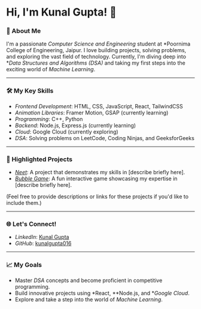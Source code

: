 # Hi, I'm Kunal Gupta! 👋

### 🌟 About Me
I'm a passionate *Computer Science and Engineering* student at *Poornima College of Engineering, Jaipur. I love building projects, solving problems, and exploring the vast field of technology. Currently, I'm diving deep into **Data Structures and Algorithms (DSA)* and taking my first steps into the exciting world of *Machine Learning*.

---

### 🛠 My Key Skills
- *Frontend Development*: HTML, CSS, JavaScript, React, TailwindCSS
- *Animation Libraries*: Framer Motion, GSAP (currently learning)
- *Programming*: C++, Python
- *Backend*: Node.js, Express.js (currently learning)
- *Cloud*: Google Cloud (currently exploring)
- *DSA*: Solving problems on LeetCode, Coding Ninjas, and GeeksforGeeks

---

### 🚀 Highlighted Projects
- *[Neet](#)*: A project that demonstrates my skills in [describe briefly here].
- *[Bubble Game](#)*: A fun interactive game showcasing my expertise in [describe briefly here].

(Feel free to provide descriptions or links for these projects if you'd like to include them.)

---

### 🌐 Let's Connect!
- *LinkedIn*: [Kunal Gupta](https://www.linkedin.com/in/kunal-gupta-1b6065291?utm_source=share&utm_campaign=share_via&utm_content=profile&utm_medium=android_app)
- *GitHub*: [kunalgupta016](https://github.com/kunalgupta016)

---

### 📈 My Goals
- Master *DSA* concepts and become proficient in competitive programming.
- Build innovative projects using *React, **Node.js, and **Google Cloud*.
- Explore and take a step into the world of *Machine Learning*.
